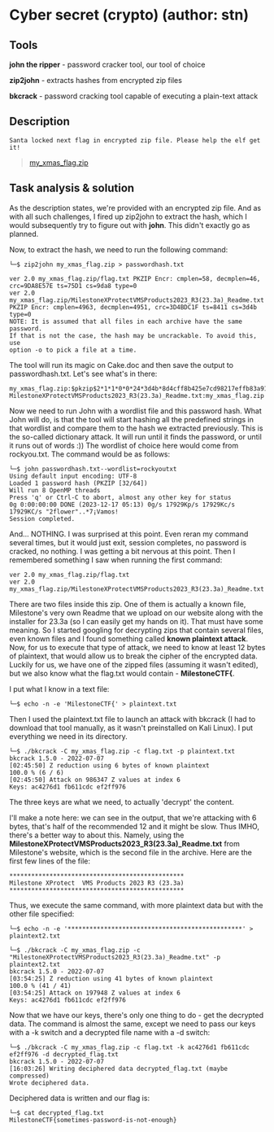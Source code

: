 # Cyber secret (crypto) (author: stn)

## Tools

**john the ripper** - password cracker tool, our tool of choice

**zip2john** - extracts hashes from encrypted zip files

**bkcrack** - password cracking tool capable of executing a plain-text attack

## Description

```
Santa locked next flag in encrypted zip file. Please help the elf get it!
```

> [my_xmas_flag.zip](./my_xmas_flag.zip)

## Task analysis & solution

As the description states, we're provided with an encrypted zip file. And as with all such challenges, I fired up zip2john to extract the hash, which I would subsequently try to figure out with **john**. This didn't exactly go as planned.

Now, to extract the hash, we need to run the following command:

```shell
└─$ zip2john my_xmas_flag.zip > passwordhash.txt

ver 2.0 my_xmas_flag.zip/flag.txt PKZIP Encr: cmplen=58, decmplen=46, crc=9DA8E57E ts=75D1 cs=9da8 type=0
ver 2.0 my_xmas_flag.zip/MilestoneXProtectVMSProducts2023_R3(23.3a)_Readme.txt PKZIP Encr: cmplen=4963, decmplen=4951, crc=3D4BDC1F ts=8411 cs=3d4b type=0
NOTE: It is assumed that all files in each archive have the same password.
If that is not the case, the hash may be uncrackable. To avoid this, use
option -o to pick a file at a time.

```

The tool will run its magic on Cake.doc and then save the output to passwordhash.txt. Let's see what's in there:

```
my_xmas_flag.zip:$pkzip$2*1*1*0*0*24*3d4b*8d4cff8b425e7cd98217effb83a9139d253c53f7f3413f2b90ec6600c7c39882cf0534f3*2*0*3a*2e*9da8e57e*0*26*0*3a*9da8*d1441b7cc7d40394a532c55258424ec80f1e150e81a045621e7bb6b3ba4264c18923cc3262f83f6488ef985144884668a1408d4cfffb40aa2985*$/pkzip$::my_xmas_flag.zip:flag.txt, MilestoneXProtectVMSProducts2023_R3(23.3a)_Readme.txt:my_xmas_flag.zip
```

Now we need to run John with a wordlist file and this password hash. What John will do, is that the tool will start hashing all the predefined strings in that wordlist and compare them to the hash we extracted previously. This is the so-called dictionary attack. It will run until it finds the password, or until it runs out of words :)) The wordlist of choice here would come from rockyou.txt. The command would be as follows:

```shell
└─$ john passwordhash.txt--wordlist=rockyoutxt                                                                                                                                                                                           
Using default input encoding: UTF-8
Loaded 1 password hash (PKZIP [32/64])
Will run 8 OpenMP threads
Press 'q' or Ctrl-C to abort, almost any other key for status
0g 0:00:00:00 DONE (2023-12-17 05:13) 0g/s 17929Kp/s 17929Kc/s 17929KC/s "2flower"..*7¡Vamos!
Session completed. 

```

And... NOTHING. I was surprised at this point. Even reran my command several times, but it would just exit, session completes, no password is cracked, no nothing. I was getting a bit nervous at this point. Then I remembered something I saw when running the first command:

```
ver 2.0 my_xmas_flag.zip/flag.txt 
ver 2.0 my_xmas_flag.zip/MilestoneXProtectVMSProducts2023_R3(23.3a)_Readme.txt 
```

There are two files inside this zip. One of them is actually a known file, Milestone's very own Readme that we upload on our website along with the installer for 23.3a (so I can easily get my hands on it). That must have some meaning. So I started googling for decrypting zips that contain several files, even known files and I found something called **known plaintext attack**. Now, for us to execute that type of attack, we need to know at least 12 bytes of plaintext, that would allow us to break the cipher of the encrypted data. Luckily for us, we have one of the zipped files (assuming it wasn't edited), but we also know what the flag.txt would contain - **MilestoneCTF{**. 

I put what I know in a text file:

```shell
└─$ echo -n -e 'MilestoneCTF{' > plaintext.txt
```

Then I used the plaintext.txt file to launch an attack with bkcrack (I had to download that tool manually, as it wasn't preinstalled on Kali Linux). I put everything we need in its directory.

```shell
└─$ ./bkcrack -C my_xmas_flag.zip -c flag.txt -p plaintext.txt
bkcrack 1.5.0 - 2022-07-07
[02:45:50] Z reduction using 6 bytes of known plaintext
100.0 % (6 / 6)
[02:45:50] Attack on 986347 Z values at index 6
Keys: ac4276d1 fb611cdc ef2ff976
```

The three keys are what we need, to actually 'decrypt' the content.

I'll make a note here: we can see in the output, that we're attacking with 6 bytes, that's half of the recommended 12 and it might be slow. Thus IMHO, there's a better way to about this. Namely, using the **MilestoneXProtectVMSProducts2023_R3(23.3a)_Readme.txt** from Milestone's website, which is the second file in the archive. Here are the first few lines of the file:

```
************************************************
Milestone XProtect  VMS Products 2023 R3 (23.3a)
************************************************
```

Thus, we execute the same command, with more plaintext data but with the other file specified:

```shell
└─$ echo -n -e '************************************************' > plaintext2.txt

└─$ ./bkcrack -C my_xmas_flag.zip -c "MilestoneXProtectVMSProducts2023_R3(23.3a)_Readme.txt" -p plaintext2.txt
bkcrack 1.5.0 - 2022-07-07
[03:54:25] Z reduction using 41 bytes of known plaintext
100.0 % (41 / 41)
[03:54:25] Attack on 197948 Z values at index 6
Keys: ac4276d1 fb611cdc ef2ff976
```

Now that we have our keys, there's only one thing to do - get the decrypted data. The command is almost the same, except we need to pass our keys with a -k switch and a decrypted file name with a -d switch:

```shell
└─$ ./bkcrack -C my_xmas_flag.zip -c flag.txt -k ac4276d1 fb611cdc ef2ff976 -d decrypted_flag.txt
bkcrack 1.5.0 - 2022-07-07
[16:03:26] Writing deciphered data decrypted_flag.txt (maybe compressed)
Wrote deciphered data.
```

Deciphered data is written and our flag is:

```shell
└─$ cat decrypted_flag.txt 
MilestoneCTF{sometimes-password-is-not-enough}
```
